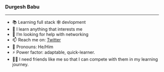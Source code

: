 ### Durgesh Babu  
---
- 📚 Learning full stack 🕸 devlopment
- 🌱 I learn anything that interests me
- 🤔 I’m looking for help with networking
- 📫 Reach me on: [Twitter](https://twitter.com/Durgesh_B_G)
- 👦 Pronouns: He/Him
- ⚡ Power factor: adaptable, quick-learner. 
- 🏋️‍♀️ I need friends like me so that I can compete with them in my learning journey.
